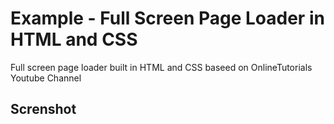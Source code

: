 <h1>Example - Full Screen Page Loader in HTML and CSS</h1>
<p>Full screen page loader built in HTML and CSS baseed on OnlineTutorials Youtube Channel</p>

<h2>Screnshot</h2>
<p>
  <img src="">
<p>

